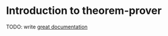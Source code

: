 # Introduction to theorem-prover

TODO: write [great documentation](http://jacobian.org/writing/what-to-write/)
